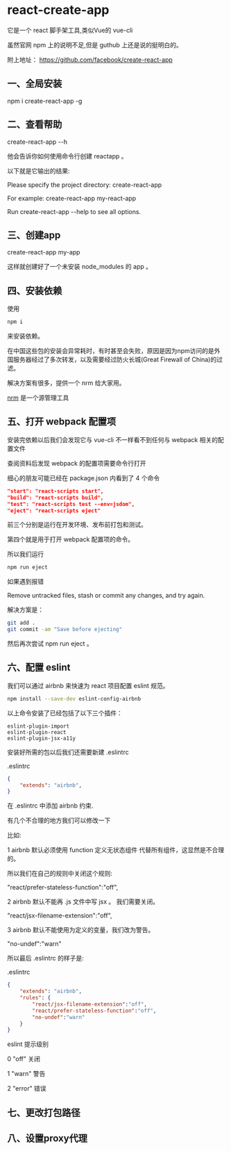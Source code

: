 # react-create-app

它是一个 react 脚手架工具,类似Vue的 vue-cli

虽然官网 npm 上的说明不足,但是 guthub 上还是说的挺明白的。

附上地址： https://github.com/facebook/create-react-app

## 一、全局安装

npm i create-react-app -g 

## 二、查看帮助

create-react-app --h

他会告诉你如何使用命令行创建 reactapp 。

以下就是它输出的结果:

Please specify the project directory:
  create-react-app <project-directory>

For example:
  create-react-app my-react-app

Run create-react-app --help to see all options.

## 三、创建app

create-react-app my-app

这样就创建好了一个未安装 node_modules 的 app 。

## 四、安装依赖

使用 
```bash
npm i 
```
来安装依赖。

在中国这些包的安装会异常耗时，有时甚至会失败，原因是因为npm访问的是外国服务器经过了多次转发，以及需要经过防火长城(Great Firewall of China)的过滤。

解决方案有很多，提供一个 nrm 给大家用。

[nrm](https://github.com/PsChina/angularJS/blob/master/nrm/nrm.md) 是一个源管理工具

## 五、打开 webpack 配置项

安装完依赖以后我们会发现它与 vue-cli 不一样看不到任何与 webpack 相关的配置文件

查阅资料后发现 webpack 的配置项需要命令行打开 

细心的朋友可能已经在 package.json 内看到了 4 个命令  

```json
"start": "react-scripts start",
"build": "react-scripts build",
"test": "react-scripts test --env=jsdom",
"eject": "react-scripts eject"
```
前三个分别是运行在开发环境、发布前打包和测试。

第四个就是用于打开 webpack 配置项的命令。

所以我们运行

```bash
npm run eject
```

如果遇到报错

Remove untracked files, stash or commit any changes, and try again.

解决方案是：

```bash
git add .
git commit -am "Save before ejecting"
```
然后再次尝试 npm run eject 。

## 六、配置 eslint

我们可以通过 airbnb 来快速为 react 项目配置 eslint 规范。

```bash
npm install --save-dev eslint-config-airbnb 
```

以上命令安装了已经包括了以下三个插件：
```
eslint-plugin-import
eslint-plugin-react 
eslint-plugin-jsx-a11y
```

安装好所需的包以后我们还需要新建 .eslintrc

.eslintrc

```json
{
    "extends": "airbnb",
}
```

在 .eslintrc 中添加 airbnb 约束.

有几个不合理的地方我们可以修改一下

比如:

1 airbnb 默认必须使用 function 定义无状态组件 代替所有组件，这显然是不合理的。

所以我们在自己的规则中关闭这个规则:

"react/prefer-stateless-function":"off",

2 airbnb 默认不能再 .js 文件中写 jsx 。 我们需要关闭。

"react/jsx-filename-extension":"off",

3 airbnb 默认不能使用为定义的变量，我们改为警告。

"no-undef":"warn"


所以最后 .eslintrc 的样子是:

.eslintrc
```json
{
    "extends": "airbnb",
    "rules": {
        "react/jsx-filename-extension":"off",
        "react/prefer-stateless-function":"off",
        "no-undef":"warn"
    }
}
```

eslint 提示级别

0 "off" 关闭

1 "warn" 警告

2 "error" 错误

## 七、更改打包路径

## 八、设置proxy代理